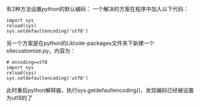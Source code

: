 有2种方法设置python的默认编码：
一个解决的方案在程序中加入以下代码：

    import sys  
    reload(sys)  
    sys.setdefaultencoding('utf8')
另一个方案是在python的Lib\site-packages文件夹下新建一个sitecustomize.py，内容为：

    # encoding=utf8  
    import sys 
    reload(sys)  
    sys.setdefaultencoding('utf8')
此时重启python解释器，执行sys.getdefaultencoding()，发现编码已经被设置为utf8的了